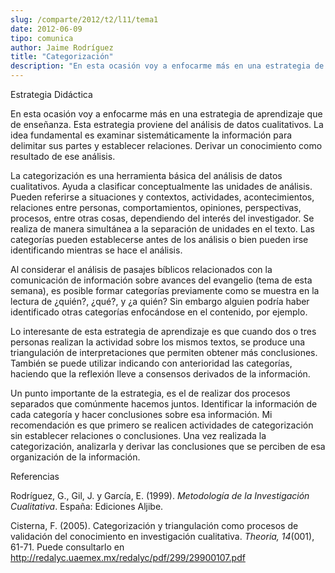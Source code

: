 ```yaml
---
slug: /comparte/2012/t2/l11/tema1
date: 2012-06-09
tipo: comunica
author: Jaime Rodríguez
title: "Categorización"
description: "En esta ocasión voy a enfocarme más en una estrategia de aprendizaje que de  enseñanza. Esta estrategia proviene del análisis de datos cualitativos. La idea  fundamental es examinar sistemáticamente la información para delimitar sus  partes y establecer relaciones. Derivar un ..."
---
```


Estrategia Didáctica

En esta ocasión voy a enfocarme más en una estrategia de aprendizaje que de enseñanza. Esta estrategia proviene del análisis de datos cualitativos. La idea fundamental es examinar sistemáticamente la información para delimitar sus partes y establecer relaciones. Derivar un conocimiento como resultado de ese análisis.

La categorización es una herramienta básica del análisis de datos cualitativos. Ayuda a clasificar conceptualmente las unidades de análisis. Pueden referirse a situaciones y contextos, actividades, acontecimientos, relaciones entre personas, comportamientos, opiniones, perspectivas, procesos, entre otras cosas, dependiendo del interés del investigador. Se realiza de manera simultánea a la separación de unidades en el texto. Las categorías pueden establecerse antes de los análisis o bien pueden irse identificando mientras se hace el análisis.

Al considerar el análisis de pasajes bíblicos relacionados con la comunicación de información sobre avances del evangelio (tema de esta semana), es posible formar categorías previamente como se muestra en la lectura de ¿quién?, ¿qué?, y ¿a quién? Sin embargo alguien podría haber identificado otras categorías enfocándose en el contenido, por ejemplo.

Lo interesante de esta estrategia de aprendizaje es que cuando dos o tres personas realizan la actividad sobre los mismos textos, se produce una triangulación de interpretaciones que permiten obtener más conclusiones. También se puede utilizar indicando con anterioridad las categorías, haciendo que la reflexión lleve a consensos derivados de la información.

Un punto importante de la estrategia, es el de realizar dos procesos separados que comúnmente hacemos juntos. Identificar la información de cada categoría y hacer conclusiones sobre esa información. Mi recomendación es que primero se realicen actividades de categorización sin establecer relaciones o conclusiones. Una vez realizada la categorización, analizarla y derivar las conclusiones que se perciben de esa organización de la información.

Referencias

Rodríguez, G., Gil, J. y García, E. (1999). _Metodología de la Investigación Cualitativa_. España: Ediciones Aljibe.

Cisterna, F. (2005). Categorización y triangulación como procesos de validación del conocimiento en investigación cualitativa. _Theoria, 14_(001), 61-71. Puede consultarlo en http://redalyc.uaemex.mx/redalyc/pdf/299/29900107.pdf
